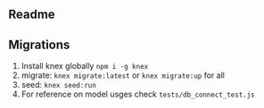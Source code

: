 ## Readme 

## Migrations

1. Install knex globally `npm i -g knex`
2. migrate: `knex migrate:latest`  or `knex migrate:up` for all 
3. seed: `knex seed:run`
4. For reference on model usges check `tests/db_connect_test.js`